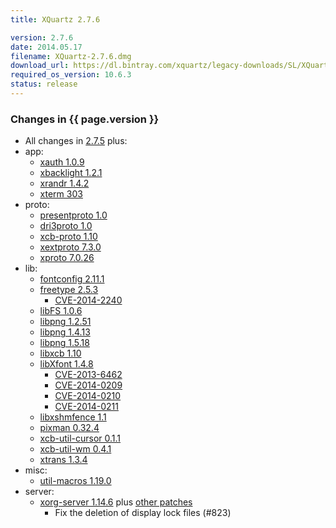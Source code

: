 ```yaml
---
title: XQuartz 2.7.6

version: 2.7.6
date: 2014.05.17
filename: XQuartz-2.7.6.dmg
download_url: https://dl.bintray.com/xquartz/legacy-downloads/SL/XQuartz-2.7.6.dmg
required_os_version: 10.6.3
status: release
---
```


### Changes in {{ page.version }} ###
  * All changes in [2.7.5](XQuartz-2.7.5.html) plus:
  * app:
    * [xauth 1.0.9](https://lists.x.org/archives/xorg-announce/2014-April/002414.html)
    * [xbacklight 1.2.1](https://lists.freedesktop.org/archives/xorg/2013-October/056073.html)
    * [xrandr 1.4.2](https://lists.x.org/archives/xorg-announce/2014-March/002412.html)
    * [xterm 303](https://lists.x.org/archives/xorg/2014-March/056429.html)
  * proto:
    * [presentproto 1.0](https://lists.x.org/archives/xorg-announce/2013-November/002348.html)
    * [dri3proto 1.0](https://lists.x.org/archives/xorg-announce/2013-November/002349.html)
    * [xcb-proto 1.10](https://lists.x.org/archives/xorg-announce/2013-December/002382.html)
    * [xextproto 7.3.0](https://lists.x.org/archives/xorg-announce/2013-December/002385.html)
    * [xproto 7.0.26](https://lists.x.org/archives/xorg-announce/2014-April/002417.html)
  * lib:
    * [fontconfig 2.11.1](https://lists.freedesktop.org/archives/fontconfig/2014-March/005167.html)
    * [freetype 2.5.3](https://sourceforge.net/projects/freetype/files/freetype2/2.5.3)
      * [CVE-2014-2240](https://cve.mitre.org/cgi-bin/cvename.cgi?name=CVE-2014-2240)
    * [libFS 1.0.6](https://lists.x.org/archives/xorg-announce/2014-March/002405.html)
    * [libpng 1.2.51](https://sourceforge.net/p/png-mng/mailman/message/31940976)
    * [libpng 1.4.13](https://sourceforge.net/p/png-mng/mailman/message/31940976)
    * [libpng 1.5.18](https://sourceforge.net/p/png-mng/mailman/message/31940976)
    * [libxcb 1.10](https://lists.x.org/archives/xorg-announce/2013-December/002383.html)
    * [libXfont 1.4.8](https://lists.x.org/archives/xorg-announce/2014-May/002432.html)
      * [CVE-2013-6462](https://cve.mitre.org/cgi-bin/cvename.cgi?name=CVE-2013-6462)
      * [CVE-2014-0209](https://cve.mitre.org/cgi-bin/cvename.cgi?name=CVE-2014-0209)
      * [CVE-2014-0210](https://cve.mitre.org/cgi-bin/cvename.cgi?name=CVE-2014-0210)
      * [CVE-2014-0211](https://cve.mitre.org/cgi-bin/cvename.cgi?name=CVE-2014-0211)
    * [libxshmfence 1.1](https://lists.x.org/archives/xorg-announce/2013-November/002373.html)
    * [pixman 0.32.4](https://lists.x.org/archives/xorg-announce/2013-November/002368.html)
    * [xcb-util-cursor 0.1.1](https://lists.x.org/archives/xorg-announce/2013-November/002363.html)
    * [xcb-util-wm 0.4.1](https://lists.x.org/archives/xorg-announce/2014-February/002401.html)
    * [xtrans 1.3.4](https://lists.x.org/archives/xorg-announce/2014-March/002413.html)
  * misc:
    * [util-macros 1.19.0](https://lists.x.org/archives/xorg-announce/2014-March/002411.html)
  * server:
    * [xorg-server 1.14.6](https://lists.x.org/archives/xorg-announce/2014-April/002418.html) plus [other patches](https://github.com/XQuartz/xorg-server/commits/XQuartz-2.7.6)
      * Fix the deletion of display lock files (#823)
